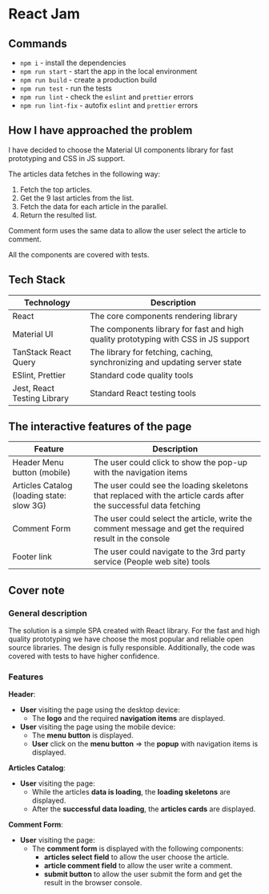 # React Jam

## Commands

- `npm i` - install the dependencies
- `npm run start` - start the app in the local environment
- `npm run build` - create a production build
- `npm run test` - run the tests
- `npm run lint` - check the `eslint` and `prettier` errors
- `npm run lint-fix` - autofix `eslint` and `prettier` errors

## How I have approached the problem
I have decided to choose the Material UI components library for fast prototyping and CSS in JS support.

The articles data fetches in the following way:
1. Fetch the top articles.
2. Get the 9 last articles from the list.
3. Fetch the data for each article in the parallel.
4. Return the resulted list.

Comment form uses the same data to allow the user select the article to comment.

All the components are covered with tests.

## Tech Stack

| Technology                  | Description                                                                         |
| --------------------------- | ----------------------------------------------------------------------------------- |
| React                       | The core components rendering library                                               |
| Material UI                 | The components library for fast and high quality prototyping with CSS in JS support |
| TanStack React Query        | The library for fetching, caching, synchronizing and updating server state          |
| ESlint, Prettier            | Standard code quality tools                                                         |
| Jest, React Testing Library | Standard React testing tools                                                        |

## The interactive features of the page

| Feature                                   | Description                                                                                                      |
| ----------------------------------------- | ---------------------------------------------------------------------------------------------------------------- |
| Header Menu button (mobile)               | The user could click to show the pop-up with the navigation items                                                |
| Articles Catalog (loading state: slow 3G) | The user could see the loading skeletons that replaced with the article cards after the successful data fetching |
| Comment Form                              | The user could select the article, write the comment message and get the required result in the console          |
| Footer link                               | The user could navigate to the 3rd party service (People web site)  tools                                        |

## Cover note

### General description
The solution is a simple SPA created with React library. For the fast and high quality prototyping we have choose the most popular and reliable open source libraries.
The design is fully responsible.
Additionally, the code was covered with tests to have higher confidence.

### Features
**Header**:
- **User** visiting the page using the desktop device:
  - The **logo** and the required **navigation items** are displayed.
- **User** visiting the page using the mobile device:
  - The **menu button** is displayed.
  - **User** click on the **menu button** => the **popup** with navigation items is displayed.

**Articles Catalog**:
- **User** visiting the page:
  - While the articles **data is loading**, the **loading skeletons** are displayed.
  - After the **successful data loading**, the **articles cards** are displayed.
  
**Comment Form**:
- **User** visiting the page:
  - The **comment form** is displayed with the following components:
    - **articles select field** to allow the user choose the article.
    - **article comment field** to allow the user write a comment.
    - **submit button** to allow the user submit the form and get the result in the browser console.

